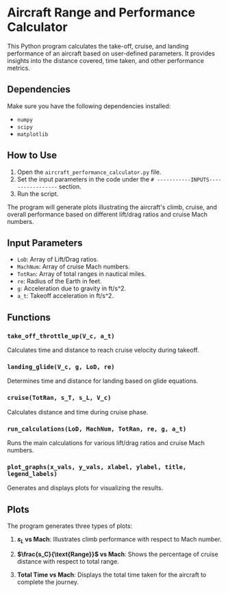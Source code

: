 # Aircraft Range and Performance Calculator

This Python program calculates the take-off, cruise, and landing performance of an aircraft based on user-defined parameters. It provides insights into the distance covered, time taken, and other performance metrics.

## Dependencies

Make sure you have the following dependencies installed:

- `numpy`
- `scipy`
- `matplotlib`

## How to Use

1. Open the `aircraft_performance_calculator.py` file.
2. Set the input parameters in the code under the `# -----------INPUTS-----------------` section.
3. Run the script.

The program will generate plots illustrating the aircraft's climb, cruise, and overall performance based on different lift/drag ratios and cruise Mach numbers.

## Input Parameters

- `LoD`: Array of Lift/Drag ratios.
- `MachNum`: Array of cruise Mach numbers.
- `TotRan`: Array of total ranges in nautical miles.
- `re`: Radius of the Earth in feet.
- `g`: Acceleration due to gravity in ft/s^2.
- `a_t`: Takeoff acceleration in ft/s^2.

## Functions

### `take_off_throttle_up(V_c, a_t)`

Calculates time and distance to reach cruise velocity during takeoff.

### `landing_glide(V_c, g, LoD, re)`

Determines time and distance for landing based on glide equations.

### `cruise(TotRan, s_T, s_L, V_c)`

Calculates distance and time during cruise phase.

### `run_calculations(LoD, MachNum, TotRan, re, g, a_t)`

Runs the main calculations for various lift/drag ratios and cruise Mach numbers.

### `plot_graphs(x_vals, y_vals, xlabel, ylabel, title, legend_labels)`

Generates and displays plots for visualizing the results.

## Plots

The program generates three types of plots:

1. **$s_L$ vs Mach**: Illustrates climb performance with respect to Mach number.

2. **$\frac{s_C}{\text{Range}}$ vs Mach**: Shows the percentage of cruise distance with respect to total range.

3. **Total Time vs Mach**: Displays the total time taken for the aircraft to complete the journey.
```

